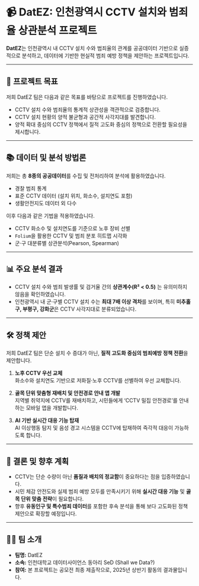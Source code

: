 # 📹 DatEZ: 인천광역시 CCTV 설치와 범죄율 상관분석 프로젝트

**DatEZ**는 인천광역시 내 CCTV 설치 수와 범죄율의 관계를 공공데이터 기반으로 실증적으로 분석하고, 데이터에 기반한 현실적 범죄 예방 정책을 제안하는 프로젝트입니다.

---

## 🎯 프로젝트 목표

저희 DatEZ 팀은 다음과 같은 목표를 바탕으로 프로젝트를 진행하였습니다.

- CCTV 설치 수와 범죄율의 통계적 상관성을 객관적으로 검증합니다.
- CCTV 설치 현황의 양적 불균형과 공간적 사각지대를 발견합니다.
- 양적 확대 중심의 CCTV 정책에서 질적 고도화 중심의 정책으로 전환할 필요성을 제시합니다.

---

## 📚 데이터 및 분석 방법론

저희는 총 **8종의 공공데이터**를 수집 및 전처리하여 분석에 활용하였습니다.

- 경찰 범죄 통계
- 표준 CCTV 데이터 (설치 위치, 화소수, 설치연도 포함)
- 생활안전지도 데이터 외 다수

이후 다음과 같은 기법을 적용하였습니다.

- CCTV 화소수 및 설치연도를 기준으로 노후 장비 선별
- `Folium`을 활용한 CCTV 및 범죄 분포 히트맵 시각화
- 군·구 대분류별 상관분석(Pearson, Spearman)

---

## 📊 주요 분석 결과

- CCTV 설치 수와 범죄 발생률 및 검거율 간의 **상관계수(R² < 0.5)** 는 유의미하지 않음을 확인하였습니다.
- 인천광역시 내 군·구별 CCTV 설치 수는 **최대 7배 이상 격차**를 보이며, 특히 **미추홀구, 부평구, 강화군**은 CCTV 사각지대로 분류되었습니다.

---

## 🛠️ 정책 제안

저희 DatEZ 팀은 단순 설치 수 증대가 아닌, **질적 고도화 중심의 범죄예방 정책 전환**을 제안합니다.

1. **노후 CCTV 우선 교체**  
   화소수와 설치연도 기반으로 저화질·노후 CCTV를 선별하여 우선 교체합니다.

2. **골목 단위 맞춤형 재배치 및 안전경로 안내 앱 개발**  
   지역별 취약지에 CCTV를 재배치하고, 시민들에게 ‘CCTV 밀집 안전경로’를 안내하는 모바일 앱을 개발합니다.

3. **AI 기반 실시간 대응 기능 탑재**  
   AI 이상행동 탐지 및 음성 경고 시스템을 CCTV에 탑재하여 즉각적 대응이 가능하도록 합니다.

---

## 🚩 결론 및 향후 계획

- CCTV는 단순 수량이 아닌 **품질과 배치의 정교함**이 중요하다는 점을 입증하였습니다.
- 시민 체감 안전도와 실제 범죄 예방 모두를 만족시키기 위해 **실시간 대응 기능** 및 **골목 단위 맞춤 전략**이 필요합니다.
- 향후 **유동인구 및 특수범죄 데이터**를 포함한 후속 분석을 통해 보다 고도화된 정책 제안으로 확장할 예정입니다.

---

## 🧑‍💻 팀 소개

- **팀명:** DatEZ  
- **소속:** 인천대학교 데이터사이언스 동아리 SeD (Shall we Data?)  
- **참여:** 본 프로젝트는 공모전 최종 제출작으로, 2025년 상반기 활동의 결과물입니다.

